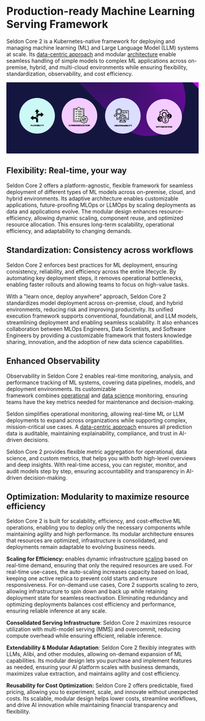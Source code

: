 # Production-ready Machine Learning Serving Framework

Seldon Core 2 is a Kubernetes-native framework for deploying and managing machine learning (ML) and Large Language Model (LLM) systems at scale. Its [data-centric approach](./concepts/README.md#data-centric-mlops) and modular [architecture](./architecture/README.md) enable seamless handling of simple models to complex ML applications across on-premise, hybrid, and multi-cloud environments while ensuring flexibility, standardization, observability, and cost efficiency.

![Seldon Core 2 key benefits](./images/seldon_core_2_intro.png)

## **Flexibility: Real-time, your way**

Seldon Core 2 offers a platform-agnostic, flexible framework for seamless deployment of different types of ML models across on-premise, cloud, and hybrid environments. Its adaptive architecture enables customizable applications, future-proofing MLOps or LLMOps by scaling deployments as data and applications evolve. The modular design enhances resource-efficiency, allowing dynamic scaling, component reuse, and optimized resource allocation. This ensures long-term scalability, operational efficiency, and adaptability to changing demands.

## **Standardization: Consistency across workflows**

Seldon Core 2 enforces best practices for ML deployment, ensuring consistency, reliability, and efficiency across the entire lifecycle. By automating key deployment steps, it removes operational bottlenecks, enabling faster rollouts and allowing teams to focus on high-value tasks.

With a "learn once, deploy anywhere" approach, Seldon Core 2 standardizes model deployment across on-premise, cloud, and hybrid environments, reducing risk and improving productivity. Its unified execution framework supports conventional, foundational, and LLM models, streamlining deployment and enabling seamless scalability. It also enhances collaboration between MLOps Engineers, Data Scientists, and Software Engineers by providing a customizable framework that fosters knowledge sharing, innovation, and the adoption of new data science capabilities.

## **Enhanced Observability**

Observability in Seldon Core 2 enables real-time monitoring, analysis, and performance tracking of ML systems, covering data pipelines, models, and deployment environments. Its customizable framework combines [operational](./operational-monitoring/README.md) and [data science](./architecture/dataflow.md) monitoring, ensuring teams have the key metrics needed for maintenance and decision-making.

Seldon simplifies operational monitoring, allowing real-time ML or LLM deployments to expand across organizations while supporting complex, mission-critical use cases. A [data-centric approach](./concepts/README.md#data-centric-mlops) ensures all prediction data is auditable, maintaining explainability, compliance, and trust in AI-driven decisions.

Seldon Core 2 provides flexible metric aggregation for operational, data science, and custom metrics, that helps you with both high-level overviews and deep insights. With real-time access, you can register, monitor, and audit models step by step, ensuring accountability and transparency in AI-driven decision-making.

## **Optimization: Modularity to maximize resource efficiency**

Seldon Core 2 is built for scalability, efficiency, and cost-effective ML operations, enabling you to deploy only the necessary components while maintaining agility and high performance. Its modular architecture ensures that resources are optimized, infrastructure is consolidated, and deployments remain adaptable to evolving business needs.

**Scaling for Efficiency:** enables dynamic infrastructure [scaling](./kubernetes/scaling.md) based on real-time demand, ensuring that only the required resources are used. For real-time use-cases, the auto-scaling increases capacity based on load, keeping one active replica to prevent cold starts and ensure responsiveness. For on-demand use cases, Core 2 supports scaling to zero, allowing infrastructure to spin down and back up while retaining deployment state for seamless reactivation. Eliminating redundancy and optimizing deployments balances cost efficiency and performance, ensuring reliable inference at any scale.

**Consolidated Serving Infrastructure**: Seldon Core 2 maximizes resource utilization with multi-model serving (MMS) and overcommit, reducing compute overhead while ensuring efficient, reliable inference.

**Extendability & Modular Adaptation**: Seldon Core 2 flexibly integrates with LLMs, Alibi, and other modules, allowing on-demand expansion of ML capabilities. Its modular design lets you purchase and implement features as needed, ensuring your AI platform scales with business demands, maximizes value extraction, and maintains agility and cost efficiency.

**Reusability for Cost Optimization:** Seldon Core 2 offers predictable, fixed pricing, allowing you to experiment, scale, and innovate without unexpected costs. Its scalable, modular design helps lower costs, streamline workflows, and drive AI innovation while maintaining financial transparency and flexibility.